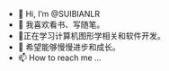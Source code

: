 - 👋 Hi, I’m @SUIBIANLR
- 👀 我喜欢看书、写随笔。
- 🌱正在学习计算机图形学相关和软件开发。
- 💞️ 希望能够慢慢进步和成长。
- 📫 How to reach me ...

<!---
SUIBIANLR/SUIBIANLR is a ✨ special ✨ repository because its `README.md` (this file) appears on your GitHub profile.
You can click the Preview link to take a look at your changes.
--->
